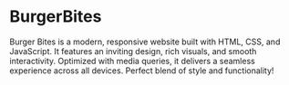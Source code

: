 # BurgerBites
Burger Bites is a modern, responsive website built with HTML, CSS, and JavaScript. It features an inviting design, rich visuals, and smooth interactivity. Optimized with media queries, it delivers a seamless experience across all devices. Perfect blend of style and functionality!
